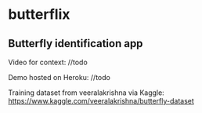 # butterflix

## Butterfly identification app

Video for context:
//todo

Demo hosted on Heroku:
//todo

Training dataset from veeralakrishna via Kaggle:
https://www.kaggle.com/veeralakrishna/butterfly-dataset
